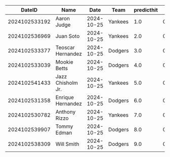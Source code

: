 DateID         |  Name               |  Date        |  Team     |  predicthit  |  predicthitproba     |  hitbool  |  Last7DaysAVG  |  Last15DaysAVG  |  Last30DaysAVG
---------------|---------------------|--------------|-----------|--------------|----------------------|-----------|----------------|-----------------|---------------
2024102533192  |  Aaron Judge        |  2024-10-25  |  Yankees  |  1.0         |  0.6459434197831618  |  False    |  0.286         |  0.333          |  0.277
2024102536969  |  Juan Soto          |  2024-10-25  |  Yankees  |  2.0         |  0.6135213680864496  |  False    |  0.333         |  0.343          |  0.267
2024102533377  |  Teoscar Hernandez  |  2024-10-25  |  Dodgers  |  3.0         |  0.6121285849992313  |  False    |  0.375         |  0.319          |  0.329
2024102533039  |  Mookie Betts       |  2024-10-25  |  Dodgers  |  4.0         |  0.6075056104362315  |  False    |  0.15          |  0.204          |  0.258
2024102541433  |  Jazz Chisholm Jr.  |  2024-10-25  |  Yankees  |  5.0         |  0.6035234794916815  |  False    |  0.25          |  0.179          |  0.233
2024102531358  |  Enrique Hernandez  |  2024-10-25  |  Dodgers  |  6.0         |  0.6014961112711409  |  False    |  0.421         |  0.375          |  0.308
2024102530782  |  Anthony Rizzo      |  2024-10-25  |  Yankees  |  7.0         |  0.6010267203927477  |  False    |  0.545         |  0.323          |  0.247
2024102539907  |  Tommy Edman        |  2024-10-25  |  Dodgers  |  8.0         |  0.6003101493938212  |  False    |  0.091         |  0.122          |  0.222
2024102538309  |  Will Smith         |  2024-10-25  |  Dodgers  |  9.0         |  0.5981572803714801  |  False    |  0.333         |  0.25           |  0.265
